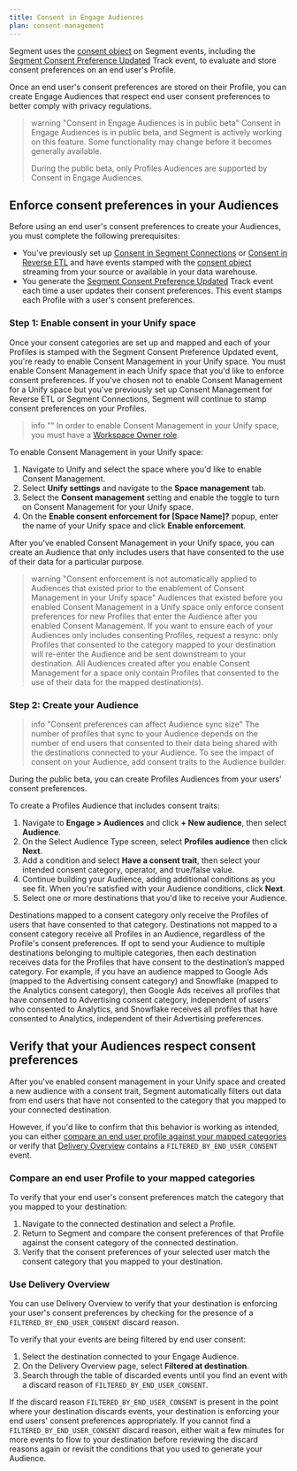 ```yaml
---
title: Consent in Engage Audiences
plan: consent-management
---
```


Segment uses the [consent object](/docs/privacy/consent-in-unify/#segment-consent-preference-event) on Segment events, including the [Segment Consent Preference Updated](/docs/privacy/consent-in-unify/#segment-consent-preference-updated-event) Track event, to evaluate and store consent preferences on an end user's Profile. 

Once an end user's consent preferences are stored on their Profile, you can create Engage Audiences that respect end user consent preferences to better comply with privacy regulations. 

> warning "Consent in Engage Audiences is in public beta"
> Consent in Engage Audiences is in public beta, and Segment is actively working on this feature. Some functionality may change before it becomes generally available. 
>
> During the public beta, only Profiles Audiences are supported by Consent in Engage Audiences.  

## Enforce consent preferences in your Audiences

Before using an end user's consent preferences to create your Audiences, you must complete the following prerequisites: 
- You've previously set up [Consent in Segment Connections](/docs/privacy/consent-management/consent-in-segment-connections) or [Consent in Reverse ETL](/docs/privacy/consent-management/consent-in-retl) and have events stamped with the [consent object](/docs/privacy/consent-management/consent-in-segment-connections#consent-object) streaming from your source or available in your data warehouse.
- You generate the [Segment Consent Preference Updated](/docs/privacy/consent-management/consent-in-unify#segment-consent-preference-updated-event) Track event each time a user updates their consent preferences. This event stamps each Profile with a user's consent preferences. 

### Step 1: Enable consent in your Unify space

Once your consent categories are set up and mapped and each of your Profiles is stamped with the Segment Consent Preference Updated event, you're ready to enable Consent Management in your Unify space. You must enable Consent Management in each Unify space that you'd like to enforce consent preferences. If you've chosen not to enable Consent Management for a Unify space but you've previously set up Consent Management for Reverse ETL or Segment Connections, Segment will continue to stamp consent preferences on your Profiles. 

> info ""
> In order to enable Consent Management in your Unify space, you must have a [Workspace Owner role](/docs/segment-app/iam/roles/).  

To enable Consent Management in your Unify space: 
1. Navigate to Unify and select the space where you'd like to enable Consent Management. 
2. Select **Unify settings** and navigate to the **Space management** tab. 
3. Select the **Consent management** setting and enable the toggle to turn on Consent Management for your Unify space. 
4. On the **Enable consent enforcement for [Space Name]?** popup, enter the name of your Unify space and click **Enable enforcement**. 

After you've enabled Consent Management in your Unify space, you can create an Audience that only includes users that have consented to the use of their data for a particular purpose. 

> warning "Consent enforcement is not automatically applied to Audiences that existed prior to the enablement of Consent Management in your Unify space"
> Audiences that existed before you enabled Consent Management in a Unify space only enforce consent preferences for new Profiles that enter the Audience after you enabled Consent Management. If you want to ensure each of your Audiences only includes consenting Profiles, request a resync: only Profiles that consented to the category mapped to your destination will re-enter the Audience and be sent downstream to your destination. All Audiences created after you enable Consent Management for a space only contain Profiles that consented to the use of their data for the mapped destination(s). 


### Step 2: Create your Audience

> info "Consent preferences can affect Audience sync size"
> The number of profiles that sync to your Audience depends on the number of end users that consented to their data being shared with the destinations connected to your Audience. To see the impact of consent on your Audience, add consent traits to the Audience builder.

During the public beta, you can create Profiles Audiences from your users' consent preferences. 

To create a Profiles Audience that includes consent traits: 
1. Navigate to **Engage > Audiences** and click **+ New audience**, then select **Audience**. 
2. On the Select Audience Type screen, select **Profiles audience** then click **Next**.
3. Add a condition and select **Have a consent trait**, then select your intended consent category, operator, and true/false value.
4. Continue building your Audience, adding additional conditions as you see fit. When you're satisfied with your Audience conditions, click **Next**. 
5. Select one or more destinations that you'd like to receive your Audience.  

Destinations mapped to a consent category only receive the Profiles of users that have consented to that category. Destinations not mapped to a consent category receive all Profiles in an Audience, regardless of the Profile's consent preferences. If opt to send your Audience to multiple destinations belonging to multiple categories, then each destination receives data for the Profiles that have consent to the destination’s mapped category. For example, if you have an audience mapped to Google Ads (mapped to the Advertising consent category) and Snowflake (mapped to the Analytics consent category), then Google Ads receives all profiles that have consented to Advertising consent category, independent of users' who consented to Analytics, and Snowflake receives all profiles that have consented to Analytics, independent of their Advertising preferences.

## Verify that your Audiences respect consent preferences

After you've enabled consent management in your Unify space and created a new audience with a consent trait, Segment automatically filters out data from end users that have not consented to the category that you mapped to your connected destination. 

However, if you'd like to confirm that this behavior is working as intended, you can either [compare an end user profile against your mapped categories](#compare-an-end-user-profile-to-your-mapped-categories) or verify that [Delivery Overview](#use-delivery-overview) contains a `FILTERED_BY_END_USER_CONSENT` event. 

### Compare an end user Profile to your mapped categories

To verify that your end user's consent preferences match the category that you mapped to your destination:
1. Navigate to the connected destination and select a Profile. 
2. Return to Segment and compare the consent preferences of that Profile against the consent category of the connected destination. 
3. Verify that the consent preferences of your selected user match the consent category that you mapped to your destination.

### Use Delivery Overview

You can use Delivery Overview to verify that your destination is enforcing your user's consent preferences by checking for the presence of a `FILTERED_BY_END_USER_CONSENT` discard reason. 

To verify that your events are being filtered by end user consent:
1. Select the destination connected to your Engage Audience.
2. On the Delivery Overview page, select **Filtered at destination**. 
3. Search through the table of discarded events until you find an event with a discard reason of `FILTERED_BY_END_USER_CONSENT`.

If the discard reason `FILTERED_BY_END_USER_CONSENT` is present in the point where your destination discards events, your destination is enforcing your end users' consent preferences appropriately. If you cannot find a `FILTERED_BY_END_USER_CONSENT` discard reason, either wait a few minutes for more events to flow to your destination before reviewing the discard reasons again or revisit the conditions that you used to generate your Audience. 
